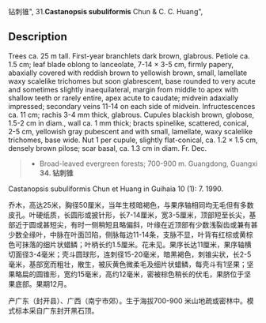 钻刺锥",
31.**Castanopsis subuliformis** Chun & C. C. Huang",

## Description
Trees ca. 25 m tall. First-year branchlets dark brown, glabrous. Petiole ca. 1.5 cm; leaf blade oblong to lanceolate, 7-14 ×  3-5 cm, firmly papery, abaxially covered with reddish brown to yellowish brown, small, lamellate waxy scalelike trichomes but soon glabrescent, base rounded to very acute and sometimes slightly inaequilateral, margin from middle to apex with shallow teeth or rarely entire, apex acute to caudate; midvein adaxially impressed; secondary veins 11-14 on each side of midvein. Infructescences ca. 11 cm; rachis 3-4 mm thick, glabrous. Cupules blackish brown, globose, 1.5-2 cm in diam., wall ca. 1 mm thick; bracts spinelike, scattered, conical, 2-5 cm, yellowish gray pubescent and with small, lamellate, waxy scalelike trichomes, base wide. Nut 1 per cupule, slightly flat-conical, ca. 1.2 ×  1.5 cm, densely brown pilose; scar basal, ca. 1.3 cm in diam. Fr. Dec.

> *  Broad-leaved evergreen forests; 700-900 m. Guangdong, Guangxi
**34. 钻刺锥**

Castanopsis subuliformis Chun et Huang in Guihaia 10 (1): 7. 1990.

乔木，高达25米，胸径50厘米，当年生枝暗褐色，与果序轴相同均无毛但有多数皮孔。叶硬纸质，长圆形或披针形，长7-14厘米，宽3-5厘米，顶部短至长尖，基部近于圆或甚短尖，有时一侧稍短且略偏斜，叶缘在近顶部有少数浅裂齿或兼有甚少数全缘叶，中脉在叶面凹陷，侧脉每边11-14条，支脉不显，叶背有红棕或黄棕色可抹落的细片状蜡鳞；叶柄长约1.5厘米。花未见。果序长达11厘米，果序轴横切面径3-4毫米；壳斗圆球形，连刺径15-20毫米，暗黑褐色，刺锥尖状，长2-5毫米，基部宽而粗壮，散生，被灰黄色微柔毛及细片状蜡鳞，每壳斗有1坚果；坚果略扁的圆锥形，宽约15毫米，高约12毫米，密被棕色稍长的伏毛，果脐位于坚果底部。果期12月。

产广东（封开县）、广西（南宁市郊）。生于海拔700-900 米山地疏或密林中。模式标本采自广东封开黑石顶。
